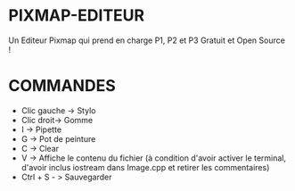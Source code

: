 # PIXMAP-EDITEUR

Un Editeur Pixmap qui prend en charge P1, P2 et P3 Gratuit et Open Source !

# COMMANDES
- Clic gauche -> Stylo
- Clic droit-> Gomme
- I -> Pipette
- G -> Pot de peinture
- C -> Clear
- V -> Affiche le contenu du fichier (à condition d'avoir activer le terminal, d'avoir inclus iostream dans Image.cpp et retirer les commentaires)
- Ctrl + S - > Sauvegarder
